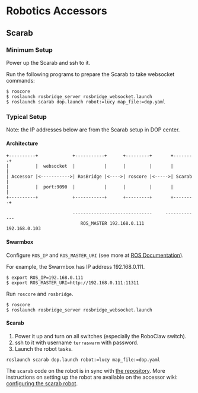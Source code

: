 # Robotics Accessors

## Scarab

### Minimum Setup

Power up the Scarab and ssh to it.

Run the following programs to prepare the Scarab to take websocket commands:

```
$ roscore
$ roslaunch rosbridge_server rosbridge_websocket.launch
$ roslaunch scarab dop.launch robot:=lucy map_file:=dop.yaml
```

### Typical Setup

Note: the IP addresses below are from the Scarab setup in DOP center.

#### Architecture

    +----------+             +-----------+      +---------+       +--------+
    |          |  websocket  |           |      |         |       |        |
    | Accessor |<----------->| RosBridge |<---->| roscore |<----->| Scarab |
    |          |  port:9090  |           |      |         |       |        |
    +----------+             +-----------+      +---------+       +--------+

                             ------------------------------     -------------
                                ROS_MASTER 192.168.0.111        192.168.0.103

#### Swarmbox

Configure `ROS_IP` and `ROS_MASTER_URI` (see more at
[ROS Documentation](http://wiki.ros.org/ROS/EnvironmentVariables)).

For example, the Swarmbox has IP address 192.168.0.111.

```
$ export ROS_IP=192.168.0.111
$ export ROS_MASTER_URI=http://192.168.0.111:11311
```


Run `roscore` and `rosbridge`.

```
$ roscore
$ roslaunch rosbridge_server rosbridge_websocket.launch
```

#### Scarab

1. Power it up and turn on all switches (especially the RoboClaw switch).
2. ssh to it with username `terraswarm` with password.
3. Launch the robot tasks.
```
roslaunch scarab dop.launch robot:=lucy map_file:=dop.yaml
```

The `scarab` code on the robot is in sync with
[the repository](https://github.com/nebgnahz/scarab/tree/dop). More instructions
on setting up the robot are available on the accessor wiki:
[configuring the scarab robot](https://www.icyphy.org/accessors/wiki/Main/ConfiguringTheScarabRobot).

